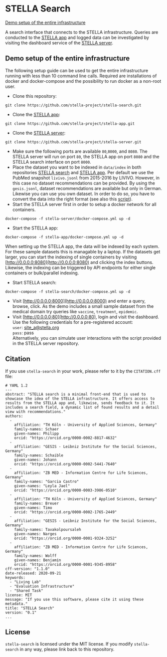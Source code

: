 # STELLA Search

[Demo setup of the entire infrastructure](https://github.com/stella-project/stella-search#demo-setup-of-the-entire-infrastructure)

A search interface that connects to the STELLA infrastructure. Queries are conducted to the [STELLA app](https://github.com/stella-project/stella-app) and logged data can be investigated by visiting the dashboard service of the [STELLA server](https://github.com/stella-project/stella-server).

## Demo setup of the entire infrastructure
The following setup guide can be used to get the entire infrastructure running with less than 10 command line calls. Required are installations of docker and docker-compose and the possibility to run docker as a non-root user.

* Clone this repository:
```
git clone https://github.com/stella-project/stella-search.git
```

* Clone the [STELLA app](https://github.com/stella-project/stella-app):
```
git clone https://github.com/stella-project/stella-app.git
```

* Clone the [STELLA server](https://github.com/stella-project/stella-server):
```
git clone https://github.com/stella-project/stella-server.git
```
* Make sure the following ports are available `80`,`8000`, and `8080`. The STELLA server will run on port `80`, the STELLA app on port `8080` and the STELLA search interface on port `8000`.   
* Place the dataset you want to be indexed in `data/index` in both repositories [STELLA search](https://github.com/stella-project/stella-search) and [STELLA app](https://github.com/stella-project/stella-app). Per default we use the PubMed snapshot `livivo.jsonl` from 2015-2016 by LIVIVO. However, in this case no dataset recommendations can be provided. By using the `gesis.jsonl`, dataset recommendations are available but only in German. Likewise you can use you own dataset. In order to do so, you have to convert the data into the right format (see also this [script](https://github.com/stella-project/stella-search/blob/master/data/convert.py)).
* Start the STELLA server first in order to setup a docker network for all containers.
```
docker-compose -f stella-server/docker-compose.yml up -d
```
* Start the STELLA app:
```
docker-compose -f stella-app/docker-compose.yml up -d
```
When setting up the STELLA app, the data will be indexed by each system. For these sample datasets this is managable by a laptop. If the datasets get larger, you can start the indexing of single containers by visiting [http://0.0.0.0:8080](http://0.0.0.0:8080) and clicking the index buttons. Likewise, the indexing can be triggered by API endpoints for either single containers or bulk/parallel indexing.
* Start STELLA search:
```
docker-compose -f stella-search/docker-compose.yml up -d
```
* Visit [http://0.0.0.0:8000](http://0.0.0.0:8000) and enter a query, browse, click. As the demo includes a small sample dataset from the medical domain try queries like `vaccine`, `treatment`, `epidemic`.
* Visit [http://0.0.0.0:80](http://0.0.0.0:80), login and visit the dashboard. Use the following credentials for a pre-registered account:  
`user`: site_a@stella.org  
`pass`: pass  
Alternatively, you can simulate user interactions with the script provided in the STELLA server repository.


## Citation

If you use `stella-search` in your work, please refer to it by the `CITATION.cff` file:


```
# YAML 1.2
---
abstract: "STELLA search is a minimal front-end that is used to showcase the idea of the STELLA infrastructure. It offers access to results from the STELLA app and, likewise, sends feedback to it. It includes a search field, a dynamic list of found results and a detail view with recommendations."
authors: 
  -
    affiliation: "TH Köln - University of Applied Sciences, Germany"
    family-names: Schaer
    given-names: Philipp
    orcid: "https://orcid.org/0000-0002-8817-4632"
  -
    affiliation: "GESIS - Leibniz Institute for the Social Sciences, Germany"
    family-names: Schaible
    given-names: Johann
    orcid: "https://orcid.org/0000-0002-5441-7640"
  -
    affiliation: "ZB MED - Information Centre for Life Sciences, Germany"
    family-names: "Garcia Castro"
    given-names: "Leyla Jael"
    orcid: "https://orcid.org/0000-0003-3986-0510"
  -
    affiliation: "TH Köln - University of Applied Sciences, Germany"
    family-names: Breuer
    given-names: Timo
    orcid: "https://orcid.org/0000-0002-1765-2449"
  -
    affiliation: "GESIS - Leibniz Institute for the Social Sciences, Germany"
    family-names: Tavakolpoursaleh
    given-names: Narges
    orcid: "https://orcid.org/0000-0001-9324-3252"
  -
    affiliation: "ZB MED - Information Centre for Life Sciences, Germany"
    family-names: Wolff
    given-names: Benjamin
    orcid: "https://orcid.org/0000-0001-9345-8958"
cff-version: "1.1.0"
date-released: 2020-09-21
keywords: 
  - "Living Lab"
  - "Evaluation Infrastructure"
  - "Shared Task"
license: MIT
message: "If you use this software, please cite it using these metadata."
title: "STELLA Search"
version: "0.1"
...
```

## License

`stella-search` is licensed under the MIT license. If you modify `stella-search` in any way, please link back to this repository.
